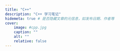 ```yaml
---
title: "C++"
description: "C++ 学习笔记"
hidemeta: true # 是否隐藏文章的元信息，如发布日期、作者等
cover:
    image: #cpp.jpg
    caption: "" 
    alt: ""
    relative: false
---
```


